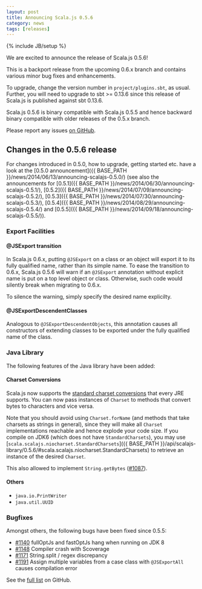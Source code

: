 ```yaml
---
layout: post
title: Announcing Scala.js 0.5.6
category: news
tags: [releases]
---
```

{% include JB/setup %}

We are excited to announce the release of Scala.js 0.5.6!

This is a backport release from the upcoming 0.6.x branch and contains various minor bug fixes and enhancements.

To upgrade, change the version number in `project/plugins.sbt`, as usual. Further, you will need to upgrade to sbt >= 0.13.6 since this release of Scala.js is published against sbt 0.13.6.

Scala.js 0.5.6 is binary compatible with Scala.js 0.5.5 and hence backward binary compatible with older releases of the 0.5.x branch.

Please report any issues [on GitHub](https://github.com/scala-js/scala-js/issues).

## Changes in the 0.5.6 release

For changes introduced in 0.5.0, how to upgrade, getting started etc. have a look at the [0.5.0 announcement]({{ BASE_PATH }}/news/2014/06/13/announcing-scalajs-0.5.0/) (see also the announcements for [0.5.1]({{ BASE_PATH }}/news/2014/06/30/announcing-scalajs-0.5.1/), [0.5.2]({{ BASE_PATH }}/news/2014/07/09/announcing-scalajs-0.5.2/), [0.5.3]({{ BASE_PATH }}/news/2014/07/30/announcing-scalajs-0.5.3/), [0.5.4]({{ BASE_PATH }}/news/2014/08/29/announcing-scalajs-0.5.4/) and [0.5.5]({{ BASE_PATH }}/news/2014/09/18/announcing-scalajs-0.5.5/)).

### Export Facilities

#### @JSExport transition

In Scala.js 0.6.x, putting `@JSExport` on a class or an object will export it to its fully qualified name, rather than its simple name. To ease the transition to 0.6.x, Scala.js 0.5.6 will warn if an `@JSExport` annotation without explicit name is put on a top level object or class. Otherwise, such code would silently break when migrating to 0.6.x.

To silence the warning, simply specify the desired name explicilty.

#### @JSExportDescendentClasses

Analogous to `@JSExportDescendentObjects`, this annotation causes all constructors of extending classes to be exported under the fully qualified name of the class.

### Java Library

The following features of the Java library have been added:

#### Charset Conversions

Scala.js now supports the [standard charset conversions](https://docs.oracle.com/javase/7/docs/api/index.html?java/nio/charset/StandardCharsets.html) that every JRE supports. You can now pass instances of `Charset` to methods that convert bytes to characters and vice versa.

Note that you should avoid using `Charset.forName` (and methods that take charsets as strings in general), since they will make all `Charset` implementations reachable and hence explode your code size. If you compile on JDK6 (which does not have `StandardCharsets`), you may use [`scala.scalajs.niocharset.StandardCharsets`]({{ BASE_PATH }}/api/scalajs-library/0.5.6/#scala.scalajs.niocharset.StandardCharsets) to retrieve an instance of the desired `Charset`.

This also allowed to implement `String.getBytes` ([#1087](https://github.com/scala-js/scala-js/issues/1087)).

#### Others

- `java.io.PrintWriter`
- `java.util.UUID`

### Bugfixes

Amongst others, the following bugs have been fixed since 0.5.5:

- [#1140](https://github.com/scala-js/scala-js/issues/1140) fullOptJs and fastOptJs hang when running on JDK 8
- [#1148](https://github.com/scala-js/scala-js/issues/1148) Compiler crash with Scoverage
- [#1171](https://github.com/scala-js/scala-js/issues/1171) String.split / regex discrepancy
- [#1191](https://github.com/scala-js/scala-js/issues/1191) Assign multiple variables from a case class with `@JSExportAll` causes compilation error

See the [full list](https://github.com/scala-js/scala-js/issues?page=1&q=is%3Aissue+is%3Aclosed+milestone%3Av0.5.6) on GitHub.
